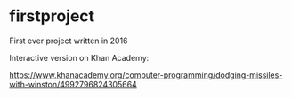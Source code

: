 # firstproject
First ever project written in 2016

Interactive version on Khan Academy: 

https://www.khanacademy.org/computer-programming/dodging-missiles-with-winston/4992796824305664
